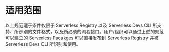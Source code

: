 # 适用范围

以上规范适于条件仅限于 Serverless Registry 以及 Serverless Devs CLI 所支持、所识别的文件格式，以及所必须的流程接口。用户/组织可以通过上述的规范可以建立的 Serverless Pacakges 可以直接发布到 Serverless Registry 并被 Serverless Devs CLI 所识别和使用。